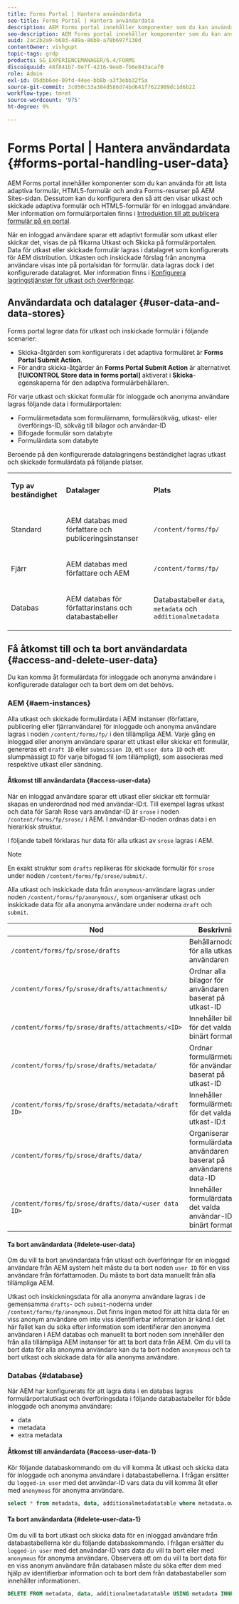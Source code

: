 ```yaml
---
title: Forms Portal | Hantera användardata
seo-title: Forms Portal | Hantera användardata
description: AEM Forms portal innehåller komponenter som du kan använda för att lista adaptiva formulär, HTML5-formulär och andra Forms-resurser på AEM Sites-sidan. Läs om hur Forms portal lagrar data för utkast och inskickade formulär. Lär dig mer om hur du får åtkomst till formulärdata för inloggade och anonyma användare i konfigurerade datalager, och ta bort dem om det behövs.
seo-description: AEM Forms portal innehåller komponenter som du kan använda för att lista adaptiva formulär, HTML5-formulär och andra Forms-resurser på AEM Sites-sidan. Läs om hur Forms portal lagrar data för utkast och inskickade formulär. Lär dig mer om hur du får åtkomst till formulärdata för inloggade och anonyma användare i konfigurerade datalager, och ta bort dem om det behövs.
uuid: 2ac2b2a9-b603-489a-86b8-a78b697f130d
contentOwner: vishgupt
topic-tags: grdp
products: SG_EXPERIENCEMANAGER/6.4/FORMS
discoiquuid: 48f841b7-0e7f-4216-9ee8-fb6e843acaf0
role: Admin
exl-id: 05dbb6ee-09fd-44ee-bb8b-a3f3ebb32f5a
source-git-commit: 3c050c33a384d586d74bd641f7622989dc1d6b22
workflow-type: tm+mt
source-wordcount: '975'
ht-degree: 0%

---
```


# Forms Portal | Hantera användardata {#forms-portal-handling-user-data}

AEM Forms portal innehåller komponenter som du kan använda för att lista adaptiva formulär, HTML5-formulär och andra Forms-resurser på AEM Sites-sidan. Dessutom kan du konfigurera den så att den visar utkast och skickade adaptiva formulär och HTML5-formulär för en inloggad användare. Mer information om formulärportalen finns i [Introduktion till att publicera formulär på en portal](/help/forms/using/introduction-publishing-forms.md).

När en inloggad användare sparar ett adaptivt formulär som utkast eller skickar det, visas de på flikarna Utkast och Skicka på formulärportalen. Data för utkast eller skickade formulär lagras i datalagret som konfigurerats för AEM distribution. Utkasten och inskickade förslag från anonyma användare visas inte på portalsidan för formulär. data lagras dock i det konfigurerade datalagret. Mer information finns i [Konfigurera lagringstjänster för utkast och överföringar](/help/forms/using/configuring-draft-submission-storage.md).

## Användardata och datalager {#user-data-and-data-stores}

Forms portal lagrar data för utkast och inskickade formulär i följande scenarier:

* Skicka-åtgärden som konfigurerats i det adaptiva formuläret är **Forms Portal Submit Action**.
* För andra skicka-åtgärder än **Forms Portal Submit Action** är alternativet **[!UICONTROL Store data in forms portal]** aktiverat i **Skicka**-egenskaperna för den adaptiva formulärbehållaren.

För varje utkast och skickat formulär för inloggade och anonyma användare lagras följande data i formulärportalen:

* Formulärmetadata som formulärnamn, formulärsökväg, utkast- eller överförings-ID, sökväg till bilagor och användar-ID
* Bifogade formulär som databyte
* Formulärdata som databyte

Beroende på den konfigurerade datalagringens beständighet lagras utkast och skickade formulärdata på följande platser.

<table> 
 <tbody> 
  <tr> 
   <td><p><strong>Typ av beständighet</strong></p> </td> 
   <td><p><strong>Datalager</strong></p> </td> 
   <td><p><strong>Plats</strong></p> </td> 
  </tr> 
  <tr> 
   <td><p>Standard</p> </td> 
   <td><p>AEM databas med författare och publiceringsinstanser</p> </td> 
   <td><p><code>/content/forms/fp/</code></p> </td> 
  </tr> 
  <tr> 
   <td><p>Fjärr</p> </td> 
   <td><p>AEM databas med författare och AEM</p> </td> 
   <td><p><code>/content/forms/fp/</code></p> </td> 
  </tr> 
  <tr> 
   <td><p>Databas</p> </td> 
   <td><p>AEM databas för författarinstans och databastabeller</p> </td> 
   <td>Databastabeller <code>data</code>, <code>metadata</code> och <code>additionalmetadata</code></td> 
  </tr> 
 </tbody> 
</table>

## Få åtkomst till och ta bort användardata {#access-and-delete-user-data}

Du kan komma åt formulärdata för inloggade och anonyma användare i konfigurerade datalager och ta bort dem om det behövs.

### AEM {#aem-instances}

Alla utkast och skickade formulärdata i AEM instanser (författare, publicering eller fjärranvändare) för inloggade och anonyma användare lagras i noden `/content/forms/fp/` i den tillämpliga AEM. Varje gång en inloggad eller anonym användare sparar ett utkast eller skickar ett formulär, genereras ett `draft ID` eller `submission ID`, ett `user data ID` och ett slumpmässigt `ID` för varje bifogad fil (om tillämpligt), som associeras med respektive utkast eller sändning.

#### Åtkomst till användardata {#access-user-data}

När en inloggad användare sparar ett utkast eller skickar ett formulär skapas en underordnad nod med användar-ID:t. Till exempel lagras utkast och data för Sarah Rose vars användar-ID är `srose` i noden `/content/forms/fp/srose/` i AEM. I användar-ID-noden ordnas data i en hierarkisk struktur.

I följande tabell förklaras hur data för alla utkast av `srose` lagras i AEM.

>[!NOTE]
>
>En exakt struktur som `drafts` replikeras för skickade formulär för `srose` under noden `/content/forms/fp/srose/submit/`.
>
>Alla utkast och inskickade data från `anonymous`-användare lagras under noden `/content/forms/fp/anonymous/`, som organiserar utkast och inskickade data för alla anonyma användare under noderna `draft` och `submit`.

| Nod | Beskrivning |
|---|---|
| `/content/forms/fp/srose/drafts` | Behållarnoddata för alla utkast av användaren |
| `/content/forms/fp/srose/drafts/attachments/` | Ordnar alla bilagor för användaren baserat på utkast-ID |
| `/content/forms/fp/srose/drafts/attachments/<ID>` | Innehåller bilaga för det valda ID:t i binärt format |
| `/content/forms/fp/srose/drafts/metadata/` | Ordnar formulärmetadata för användaren baserat på utkast-ID |
| `/content/forms/fp/srose/drafts/metadata/<draft ID>` | Innehåller formulärmetadata för det valda utkast-ID:t |
| `/content/forms/fp/srose/drafts/data/` | Organiserar formulärdata för användaren baserat på användarens data-ID |
| `/content/forms/fp/srose/drafts/data/<user data ID>` | Innehåller formulärdata för det valda användar-ID:t i binärt format |

#### Ta bort användardata {#delete-user-data}

Om du vill ta bort användardata från utkast och överföringar för en inloggad användare från AEM system helt måste du ta bort noden `user ID` för en viss användare från författarnoden. Du måste ta bort data manuellt från alla tillämpliga AEM.

Utkast och inskickningsdata för alla anonyma användare lagras i de gemensamma `drafts`- och `submit`-noderna under `/content/forms/fp/anonymous`. Det finns ingen metod för att hitta data för en viss anonym användare om inte viss identifierbar information är känd.I det här fallet kan du söka efter information som identifierar den anonyma användaren i AEM databas och manuellt ta bort noden som innehåller den från alla tillämpliga AEM instanser för att ta bort data från AEM. Om du vill ta bort data för alla anonyma användare kan du ta bort noden `anonymous` och ta bort utkast och skickade data för alla anonyma användare.

### Databas {#database}

När AEM har konfigurerats för att lagra data i en databas lagras formulärportalutkast och överföringsdata i följande databastabeller för både inloggade och anonyma användare:

* data
* metadata
* extra metadata

#### Åtkomst till användardata {#access-user-data-1}

Kör följande databaskommando om du vill komma åt utkast och skicka data för inloggade och anonyma användare i databastabellerna. I frågan ersätter du `logged-in user` med det användar-ID vars data du vill komma åt eller med `anonymous` för anonyma användare.

```sql
select * from metadata, data, additionalmetadatatable where metadata.owner = 'logged-in user' and metadata.id = additionalmetadatatable.id and metadata.userdataID = data.id
```

#### Ta bort användardata {#delete-user-data-1}

Om du vill ta bort utkast och skicka data för en inloggad användare från databastabellerna kör du följande databaskommando. I frågan ersätter du `logged-in user` med det användar-ID vars data du vill ta bort eller med `anonymous` för anonyma användare. Observera att om du vill ta bort data för en viss anonym användare från databasen måste du söka efter dem med hjälp av identifierbar information och ta bort dem från databastabeller som innehåller informationen.

```sql
DELETE FROM metadata, data, additionalmetadatatable USING metadata INNER JOIN data ON metadata.userdataID = data.id INNER JOIN additionalmetadatatable ON metadata.id = additionalmetadatatable.id WHERE metadata.owner = 'logged-in user'
```
